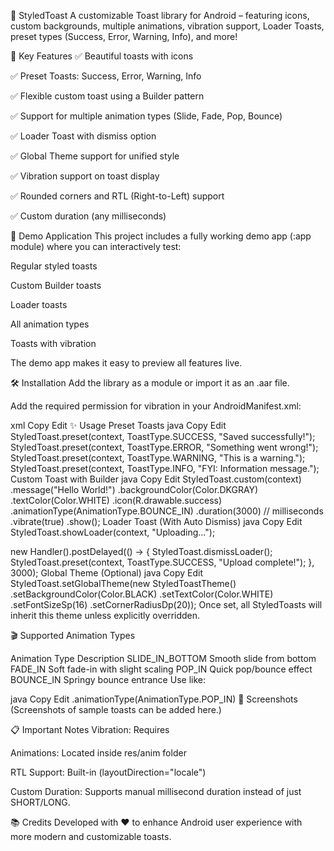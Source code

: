 
🎨 StyledToast
A customizable Toast library for Android – featuring icons, custom backgrounds, multiple animations, vibration support, Loader Toasts, preset types (Success, Error, Warning, Info), and more!

🚀 Key Features
✅ Beautiful toasts with icons

✅ Preset Toasts: Success, Error, Warning, Info

✅ Flexible custom toast using a Builder pattern

✅ Support for multiple animation types (Slide, Fade, Pop, Bounce)

✅ Loader Toast with dismiss option

✅ Global Theme support for unified style

✅ Vibration support on toast display

✅ Rounded corners and RTL (Right-to-Left) support

✅ Custom duration (any milliseconds)

📱 Demo Application
This project includes a fully working demo app (:app module)
where you can interactively test:

Regular styled toasts

Custom Builder toasts

Loader toasts

All animation types

Toasts with vibration

The demo app makes it easy to preview all features live.

🛠 Installation
Add the library as a module or import it as an .aar file.

Add the required permission for vibration in your AndroidManifest.xml:

xml
Copy
Edit
<uses-permission android:name="android.permission.VIBRATE" />
✨ Usage
Preset Toasts
java
Copy
Edit
StyledToast.preset(context, ToastType.SUCCESS, "Saved successfully!");
StyledToast.preset(context, ToastType.ERROR, "Something went wrong!");
StyledToast.preset(context, ToastType.WARNING, "This is a warning.");
StyledToast.preset(context, ToastType.INFO, "FYI: Information message.");
Custom Toast with Builder
java
Copy
Edit
StyledToast.custom(context)
    .message("Hello World!")
    .backgroundColor(Color.DKGRAY)
    .textColor(Color.WHITE)
    .icon(R.drawable.success)
    .animationType(AnimationType.BOUNCE_IN)
    .duration(3000) // milliseconds
    .vibrate(true)
    .show();
Loader Toast (With Auto Dismiss)
java
Copy
Edit
StyledToast.showLoader(context, "Uploading...");

new Handler().postDelayed(() -> {
    StyledToast.dismissLoader();
    StyledToast.preset(context, ToastType.SUCCESS, "Upload complete!");
}, 3000);
Global Theme (Optional)
java
Copy
Edit
StyledToast.setGlobalTheme(new StyledToastTheme()
    .setBackgroundColor(Color.BLACK)
    .setTextColor(Color.WHITE)
    .setFontSizeSp(16)
    .setCornerRadiusDp(20));
Once set, all StyledToasts will inherit this theme unless explicitly overridden.

🎬 Supported Animation Types

Animation Type	Description
SLIDE_IN_BOTTOM	Smooth slide from bottom
FADE_IN	Soft fade-in with slight scaling
POP_IN	Quick pop/bounce effect
BOUNCE_IN	Springy bounce entrance
Use like:

java
Copy
Edit
.animationType(AnimationType.POP_IN)
📸 Screenshots
(Screenshots of sample toasts can be added here.)

📋 Important Notes
Vibration: Requires <uses-permission android:name="android.permission.VIBRATE" />

Animations: Located inside res/anim folder

RTL Support: Built-in (layoutDirection="locale")

Custom Duration: Supports manual millisecond duration instead of just SHORT/LONG.

📚 Credits
Developed with ❤️ to enhance Android user experience with more modern and customizable toasts.
